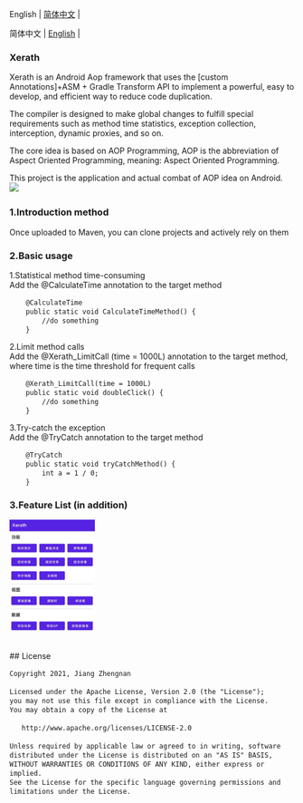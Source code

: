 English | [简体中文](./README.md) |<br />

简体中文 | [English](./README.en.md) |<br />
### Xerath
Xerath is an Android Aop framework that uses the [custom Annotations]+ASM + Gradle Transform API to implement a powerful, easy to develop, and efficient way to reduce code duplication.<br />

The compiler is designed to make global changes to fulfill special requirements such as method time statistics, exception collection, interception, dynamic proxies, and so on.<br />

The core idea is based on AOP Programming, AOP is the abbreviation of Aspect Oriented Programming, meaning: Aspect Oriented Programming.<br />

This project is the application and actual combat of AOP idea on Android.<br />
<img src="https://github.com/jiangzhengnan/Xerath/blob/master/app/src/main/res/raw/ic_bg.png" width="50%"/><br />

### 1.Introduction method
Once uploaded to Maven, you can clone projects and actively rely on them<br/>

### 2.Basic usage
1.Statistical method time-consuming<br/>
Add the @CalculateTime annotation to the target method<br/>
```
    @CalculateTime
    public static void CalculateTimeMethod() {
        //do something
    }
```
2.Limit method calls<br/>
Add the @Xerath_LimitCall (time = 1000L) annotation to the target method, where time is the time threshold for frequent calls<br/>
```
    @Xerath_LimitCall(time = 1000L)
    public static void doubleClick() {
        //do something
    }
```
3.Try-catch the exception<br/>
Add the @TryCatch annotation to the target method<br/>
```
    @TryCatch
    public static void tryCatchMethod() {
        int a = 1 / 0;
    }
```

### 3.Feature List (in addition)
<img src="https://github.com/jiangzhengnan/Xerath/blob/master/app/src/main/res/raw/ic_func.jpg" width="30%" /><br />



</br>
## License

    Copyright 2021, Jiang Zhengnan

    Licensed under the Apache License, Version 2.0 (the "License");
    you may not use this file except in compliance with the License.
    You may obtain a copy of the License at

       http://www.apache.org/licenses/LICENSE-2.0

    Unless required by applicable law or agreed to in writing, software
    distributed under the License is distributed on an "AS IS" BASIS,
    WITHOUT WARRANTIES OR CONDITIONS OF ANY KIND, either express or implied.
    See the License for the specific language governing permissions and
    limitations under the License.
